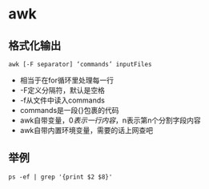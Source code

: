awk
===
格式化输出
---
```
awk [-F separator] ‘commands’ inputFiles
```
* 相当于在for循环里处理每一行
* -F定义分隔符，默认是空格
* -f从文件中读入commands
* commands是一段{}包裹的代码
* awk自带变量，$0表示一行内容，$n表示第n个分割字段内容
* awk自带内置环境变量，需要的话上网查吧

举例
---
```
ps -ef | grep '{print $2 $8}'
```